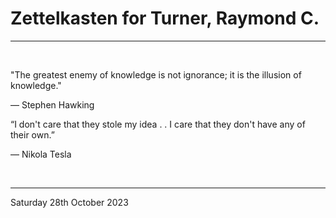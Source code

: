 # Zettelkasten for Turner, Raymond C.

---

</br>

"The greatest enemy of knowledge is not ignorance; it is the illusion of knowledge."

― Stephen Hawking

“I don't care that they stole my idea . . I care that they don't have any of their own.”

― Nikola Tesla

</br>

---

Saturday 28th October 2023
